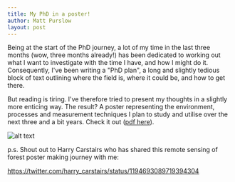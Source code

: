 ```yaml
---
title: My PhD in a poster!
author: Matt Purslow
layout: post
---
```


Being at the start of the PhD journey, a lot of my time in the last three months (wow, three months already!) has been dedicated to working out what I want to investigate with the time I have, and how I might do it. Consequently, I've been writing a "PhD plan", a long and slightly tedious block of text outlining where the field is, where it could be, and how to get there.

But reading is tiring. I've therefore tried to present my thoughts in a slightly more enticing way. The result? A poster representing the environment, processes and measurement techniques I plan to study and utilise over the next three and a bit years. Check it out ([pdf here](https://github.com/mattabpurslow/MattABPurslow.github.io/tree/master/assets/images/phd_schematic.pdf)).

![alt text](https://github.com/mattabpurslow/MattABPurslow.github.io/tree/master/assets/images/phd_schematic.png "My PhD in a poster")

p.s. Shout out to Harry Carstairs who has shared this remote sensing of forest poster making journey with me:

https://twitter.com/harry_carstairs/status/1194693089719394304
